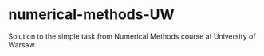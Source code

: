 # numerical-methods-UW
Solution to the simple task from Numerical Methods course at University of Warsaw.
